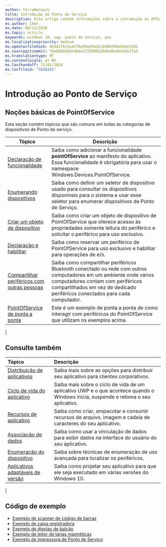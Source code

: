```yaml
---
author: TerryWarwick
title: Introdução ao Ponto de Serviço
description: Este artigo contém informações sobre a introdução às APIs de UWP de PointOfService.
ms.author: jken
ms.date: 06/13/2018
ms.topic: article
keywords: windows 10, uwp, ponto de serviço, pos
ms.localizationpriority: medium
ms.openlocfilehash: 46dd1f615e42f6e89ee9a92cb980299e9a0e5205
ms.sourcegitcommit: 70ab58b88d248de2332096b20dbd6a4643d137a4
ms.translationtype: MT
ms.contentlocale: pt-BR
ms.lasthandoff: 11/01/2018
ms.locfileid: "5928193"
---
```

# <a name="getting-started-with-point-of-service"></a>Introdução ao Ponto de Serviço

## <a name="pointofservice-basics"></a>Noções básicas de PointOfService

Esta seção contém tópicos que são comuns em todas as categorias de dispositivos de Ponto de serviço.

|Tópico |Descrição |
|------|------------|
| [Declaração de funcionalidade](pos-basics-capability.md)      | Saiba como adicionar a funcionalidade **pointOfService** ao manifesto do aplicativo.  Essa funcionalidade é obrigatória para usar o namespace Windows.Devices.PointOfService.  |
| [Enumerando dispositivos](pos-basics-enumerating.md)        | Saiba como definir um seletor de dispositivo usado para consultar os dispositivos disponíveis para o sistema e usar esse seletor para enumerar dispositivos de Ponto de Serviço.  |
| [Criar um objeto de dispositivo](pos-basics-deviceobject.md)  | Saiba como criar um objeto de dispositivo de PointOfService que oferece acesso às propriedades somente leitura do periférico e solicitar o periférico para uso exclusivo. |
| [Declaração e habilitar ](pos-basics-claim.md)  | Saiba como reservar um periférico de PointOfService para uso exclusivo e habilitar para operações de e/s.  |
| [Compartilhar periféricos com outras pessoas](pos-basics-sharing.md) | Saiba como compartilhar periféricos Bluetooth conectado ou rede com outros computadores em um ambiente onde vários computadores contam com periféricos compartilhados em vez de dedicado periféricos conectados para cada computador.
| [PointOfService de ponta a ponta](pos-get-started.md)  | Este é um exemplo de ponta a ponta de como interagir com periféricos do PointOfService que utilizam os exemplos acima. |
|

## <a name="see-also"></a>Consulte também

| Tópico   | Descrição |
|:--------|:------------|
| [Distribuição de aplicativos](../publish/distribute-lob-apps-to-enterprises.md) | Saiba mais sobre as opções para distribuir seu aplicativo para clientes corporativos. |
| [Ciclo de vida do aplicativo](../launch-resume/app-lifecycle.md) | Saiba mais sobre o ciclo de vida de um aplicativo UWP e o que acontece quando o Windows inicia, suspende e retoma o seu aplicativo. |
| [Recursos de aplicativo](../app-resources/index.md) | Saiba como criar, empacotar e consumir recursos de arquivo, imagem e cadeia de caracteres do seu aplicativo. |
| [Associação de dados](../data-binding/index.md) | Saiba como usar a vinculação de dados para exibir dados na interface do usuário do seu aplicativo. |
| [Enumeração do dispositivo](enumerate-devices.md) | Saiba sobre técnicas de enumeração de uso avançada para localizar os periféricos.|
| [Aplicativos adaptáveis de versão](../debug-test-perf/version-adaptive-apps.md) | Saiba como projetar seu aplicativo para que ele seja executado em várias versões do Windows 10.|
|


## <a name="sample-code"></a>Código de exemplo
+ [Exemplo de scanner de código de barras](https://github.com/Microsoft/Windows-universal-samples/tree/master/Samples/BarcodeScanner)
+ [Exemplo de caixa registradora]( https://github.com/Microsoft/Windows-universal-samples/tree/master/Samples/CashDrawer)
+ [Exemplo de display de balcão](https://github.com/Microsoft/Windows-universal-samples/tree/master/Samples/LineDisplay)
+ [Exemplo de leitor de tarjas magnéticas](https://github.com/Microsoft/Windows-universal-samples/tree/master/Samples/MagneticStripeReader)
+ [Exemplo de impressora de Ponto de Serviço](https://github.com/Microsoft/Windows-universal-samples/tree/master/Samples/PosPrinter)

